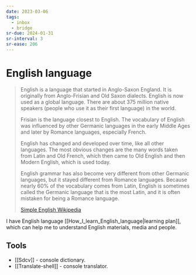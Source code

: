 ```yaml
---
date: 2023-03-06
tags:
  - inbox
  - bridge
sr-due: 2024-01-31
sr-interval: 3
sr-ease: 206
---
```


# English language

> English is a language that started in Anglo-Saxon England. It is originally
> from Anglo-Frisian and Old Saxon dialects. English is now used as a global
> language. There are about 375 million native speakers (people who use it as
> their first language) in the world.
>
> Frisian is the language closest to English. The vocabulary of English was
> influenced by other Germanic languages in the early Middle Ages and later by
> Romance languages, especially French.
>
> English has changed and developed over time, like all other languages. The
> most obvious changes are the many words taken from Latin and Old French, which
> then came to Old English and then Modern English, which is used today.
>
> English grammar has also become very different from other Germanic languages,
> but it stayed different from Romance languages. Because nearly 60% of the
> vocabulary comes from Latin, English is sometimes called the Germanic language
> that is the most Latin, and it is often mistaken for being a Romance language.
>
> [Simple English Wikipedia](https://simple.wikipedia.org/wiki/English_language)

I have English language [[How_I_learn_English_language|learning plan]],
which can help me to understand English materials, media and people.

## Tools

- [[Sdcv]] - console dictionary.
- [[Translate-shell]] - console translator.
